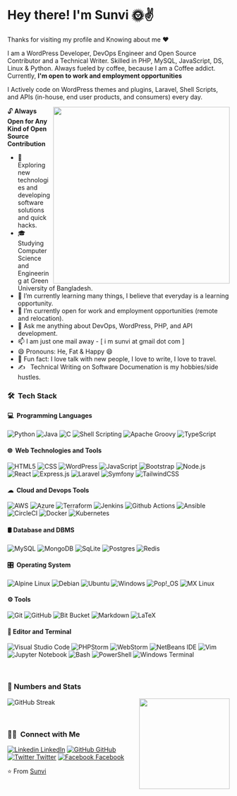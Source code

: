 <h1>Hey there! I'm Sunvi 🌞✌</h1>

Thanks for visiting my profile and Knowing about me ❤

I am a WordPress Developer, DevOps Engineer and Open Source Contributor and a Technical Writer. Skilled in PHP, MySQL, JavaScript, DS, Linux & Python. Always fueled by coffee, because I am a Coffee addict. Currently, **I'm open to work and employment opportunities**

I Actively code on WordPress themes and plugins, Laravel, Shell Scripts, and APIs (in-house, end user products, and consumers) every day.

<img align="right" src="https://media.giphy.com/media/DLz5I4BGyRSOlbSC3o/giphy.gif" width="400"/>

🔓&nbsp;**Always Open for Any Kind of Open Source Contribution**

- 🤔 &nbsp; Exploring new technologies and developing software solutions and quick hacks.
- 🎓 &nbsp; Studying Computer Science and Engineering at Green University of Bangladesh.
- 🌱 I’m currently learning many things, I believe that everyday is a learning opportunity.
- 👯 I’m currently open for work and employment opportunities (remote and relocation).
- 💬 Ask me anything about DevOps, WordPress, PHP, and API development.
- 📫 I am just one mail away - [ i m sunvi at gmail dot com ]
- 😄 Pronouns: He, Fat & Happy 😄
- :partying_face: Fun fact: I love talk with new people, I love to write, I love to travel.
- ✍️ &nbsp; Technical Writing on Software Documenation is my hobbies/side hustles.


<h3> 🛠 &nbsp;Tech Stack</h3>

<h4> 💻 &nbsp;Programming Languages</h4>

  ![Python](https://img.shields.io/badge/Python-14354C?style=for-the-badge&logo=python&logoColor=white)
  ![Java](https://img.shields.io/badge/Java-ED8B00?style=for-the-badge&logo=openjdk&logoColor=white)
  ![C](https://img.shields.io/badge/C-00599C?style=for-the-badge&logo=c&logoColor=white)
  ![Shell Scripting](https://img.shields.io/badge/Shell_Script-121011?style=for-the-badge&logo=gnu-bash&logoColor=white)
  ![Apache Groovy](https://img.shields.io/badge/Apache%20Groovy-4298B8.svg?style=for-the-badge&logo=Apache+Groovy&logoColor=white)
  ![TypeScript](https://img.shields.io/badge/typescript-%23007ACC.svg?style=for-the-badge&logo=typescript&logoColor=white)

<h4> 🌐 &nbsp;Web Technologies and Tools</h4>

  ![HTML5](https://img.shields.io/badge/HTML5-E34F26?style=for-the-badge&logo=html5&logoColor=white)
  ![CSS](https://img.shields.io/badge/CSS3-1572B6?style=for-the-badge&logo=css3&logoColor=white)
  ![WordPress](https://img.shields.io/badge/Wordpress-21759B?style=for-the-badge&logo=wordpress&logoColor=white)
  ![JavaScript](https://img.shields.io/badge/JavaScript-323330?style=for-the-badge&logo=javascript&logoColor=F7DF1E)
  ![Bootstrap](https://img.shields.io/badge/Bootstrap-563D7C?style=for-the-badge&logo=bootstrap&logoColor=white)
  ![Node.js](https://img.shields.io/badge/Node.js-43853D?style=for-the-badge&logo=node.js&logoColor=white)
  ![React](https://img.shields.io/badge/React-20232A?style=for-the-badge&logo=react&logoColor=61DAFB)
  ![Express.js](https://img.shields.io/badge/express.js-%23404d59.svg?style=for-the-badge&logo=express&logoColor=%2361DAFB)
  ![Laravel](https://img.shields.io/badge/laravel-%23FF2D20.svg?style=for-the-badge&logo=laravel&logoColor=white)
  ![Symfony](https://img.shields.io/badge/symfony-%23000000.svg?style=for-the-badge&logo=symfony&logoColor=white)
  ![TailwindCSS](https://img.shields.io/badge/tailwindcss-%2338B2AC.svg?style=for-the-badge&logo=tailwind-css&logoColor=white)
  
  <h4> ☁ &nbsp;Cloud and Devops Tools</h4>
  
   ![AWS](https://img.shields.io/badge/Amazon_AWS-232F3E?style=for-the-badge&logo=amazon-aws&logoColor=white)
  ![Azure](https://img.shields.io/badge/Azure_DevOps-0078D7?style=for-the-badge&logo=azure-devops&logoColor=white)
  ![Terraform](https://img.shields.io/badge/terraform-%235835CC.svg?style=for-the-badge&logo=terraform&logoColor=white)
  ![Jenkins](https://img.shields.io/badge/Jenkins-D24939?style=for-the-badge&logo=Jenkins&logoColor=white)
  ![Github Actions](https://img.shields.io/badge/GitHub_Actions-2088FF?style=for-the-badge&logo=github-actions&logoColor=white)
  ![Ansible](https://img.shields.io/badge/ansible-%231A1918.svg?style=for-the-badge&logo=ansible&logoColor=white)
  ![CircleCI](https://img.shields.io/badge/circle%20ci-%23161616.svg?style=for-the-badge&logo=circleci&logoColor=white)
  ![Docker](https://img.shields.io/badge/docker-%230db7ed.svg?style=for-the-badge&logo=docker&logoColor=white)
  ![Kubernetes](https://img.shields.io/badge/kubernetes-%23326ce5.svg?style=for-the-badge&logo=kubernetes&logoColor=white)
  
  
<h4>🛢&nbsp;Database and DBMS</h4>

  ![MySQL](https://img.shields.io/badge/mysql-%2300f.svg?style=for-the-badge&logo=mysql&logoColor=white)
  ![MongoDB](https://img.shields.io/badge/MongoDB-%234ea94b.svg?style=for-the-badge&logo=mongodb&logoColor=white)
  ![SqLite](https://img.shields.io/badge/SQLite-07405E?style=for-the-badge&logo=sqlite&logoColor=white)
  ![Postgres](https://img.shields.io/badge/postgres-%23316192.svg?style=for-the-badge&logo=postgresql&logoColor=white)
  ![Redis](https://img.shields.io/badge/redis-%23DD0031.svg?style=for-the-badge&logo=redis&logoColor=white)
  
  <h4>🎛️ &nbsp;Operating System</h4>
  
  ![Alpine Linux](https://img.shields.io/badge/Alpine_Linux-%230D597F.svg?style=for-the-badge&logo=alpine-linux&logoColor=white)
  ![Debian](https://img.shields.io/badge/Debian-D70A53?style=for-the-badge&logo=debian&logoColor=white)
  ![Ubuntu](https://img.shields.io/badge/Ubuntu-E95420?style=for-the-badge&logo=ubuntu&logoColor=white)
  ![Windows](https://img.shields.io/badge/Windows-0078D6?style=for-the-badge&logo=windows&logoColor=white)
  ![Pop!\_OS](https://img.shields.io/badge/Pop!_OS-48B9C7?style=for-the-badge&logo=Pop!_OS&logoColor=white)
  ![MX Linux](https://img.shields.io/badge/-MX%20Linux-%23000000?style=for-the-badge&logo=MXlinux&logoColor=white)

<h4>⚙&nbsp;Tools</h4>

  ![Git](https://img.shields.io/badge/git-%23F05033.svg?style=for-the-badge&logo=git&logoColor=white)
  ![GitHub](https://img.shields.io/badge/github-%23121011.svg?style=for-the-badge&logo=github&logoColor=white)
  ![Bit Bucket](https://img.shields.io/badge/Bitbucket-0747a6?style=for-the-badge&logo=bitbucket&logoColor=white)
 ![Markdown](https://img.shields.io/badge/markdown-%23000000.svg?style=for-the-badge&logo=markdown&logoColor=white)
  ![LaTeX](https://img.shields.io/badge/latex-%23008080.svg?style=for-the-badge&logo=latex&logoColor=white)
  
  <h4> 🔧&nbsp;Editor and Terminal</h4>

  ![Visual Studio Code](https://img.shields.io/badge/Visual%20Studio%20Code-0078d7.svg?style=for-the-badge&logo=visual-studio-code&logoColor=white)
  ![PHPStorm](http://img.shields.io/badge/-PHPStorm-181717?style=for-the-badge&logo=phpstorm&logoColor=white)
  ![WebStorm](https://img.shields.io/badge/webstorm-143?style=for-the-badge&logo=webstorm&logoColor=white&color=black)
  ![NetBeans IDE](https://img.shields.io/badge/NetBeansIDE-1B6AC6.svg?style=for-the-badge&logo=apache-netbeans-ide&logoColor=white)
  ![Vim](https://img.shields.io/badge/VIM-%2311AB00.svg?style=for-the-badge&logo=vim&logoColor=white)
  ![Jupyter Notebook](https://img.shields.io/badge/jupyter-%23FA0F00.svg?style=for-the-badge&logo=jupyter&logoColor=white)
  ![Bash](https://img.shields.io/badge/GNU%20Bash-4EAA25?style=for-the-badge&logo=GNU%20Bash&logoColor=white)
  ![PowerShell](https://img.shields.io/badge/PowerShell-%235391FE.svg?style=for-the-badge&logo=powershell&logoColor=white)
  ![Windows Terminal](https://img.shields.io/badge/Windows%20Terminal-%234D4D4D.svg?style=for-the-badge&logo=windows-terminal&logoColor=white)

<br/>
<h3>🔢&nbsp;Numbers and Stats </h3>

<a href="https://github.com/msunvi">
  <img height="205em" align="right" src="https://github-readme-stats.vercel.app/api?username=msunvi&theme=buefy&show_icons=true" />
<!--   <img height="180em" src="https://github-readme-stats.vercel.app/api/top-langs/?username=msunvi&theme=buefy&layout=compact" /> -->
</a>

![GitHub Streak](https://github-readme-streak-stats.herokuapp.com?user=msunvi&theme=onedark&border_radius=2&mode=weekly)

<br/>

<h3> 🤝🏻 &nbsp;Connect with Me </h3>

[![Linkedin](https://i.stack.imgur.com/gVE0j.png) LinkedIn](https://www.linkedin.com/in/mainulsunvi) [![GitHub](https://i.stack.imgur.com/tskMh.png) GitHub](https://github.com/mainulsunvi) [![Twitter](http://i.imgur.com/wWzX9uB.png) Twitter](https://twitter.com/mainulsunvi) [![Facebook](http://i.imgur.com/fep1WsG.png) Facebook](https://facebook.com/sanvy)

⭐️ From [Sunvi](https://github.com/msunvi)

